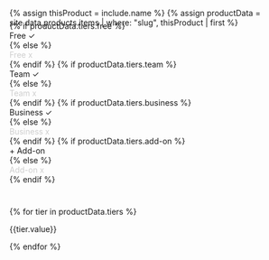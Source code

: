 {% assign thisProduct = include.name %}
{% assign productData = site.data.products.items | where: "slug", thisProduct | first %}
<style>
table.plan tr td {
  padding: 12px;
  text-align: center;
}


</style>
<div class="flex flex--wrap waffle" style="margin-top: -25px;margin-bottom: 40px;">
{% if productData.tiers.free %}
<div class="flex__column flex__column--shrink">
        <span class="badge badge--primary">Free ✓</span>
</div>
{% else %}
<div class="flex__column flex__column--shrink">
        <span class="badge badge--gray" style="opacity:0.2">Free x</span>
</div>
{% endif %}
{% if productData.tiers.team %}
<div class="flex__column flex__column--shrink">
        <span class="badge badge--success">Team ✓</span>
</div>
{% else %}
<div class="flex__column flex__column--shrink">
        <span class="badge badge--gray" style="opacity:0.2">Team x</span>
</div>
{% endif %}
{% if productData.tiers.business %}
<div class="flex__column flex__column--shrink">
        <span class="badge badge--primary">Business ✓</span>
</div>
{% else %}
<div class="flex__column flex__column--shrink">
        <span class="badge badge--gray" style="opacity:0.2">Business x</span>
</div>
{% endif %}
{% if productData.tiers.add-on %}
<div class="flex__column flex__column--shrink">
        <span class="badge badge--success">+ Add-on</span>
</div>
{% else %}
<div class="flex__column flex__column--shrink">
        <span class="badge badge--gray" style="opacity:0.2">Add-on x</span>
</div>
{% endif %}
</div>

{% for tier in productData.tiers %}

{{tier.value}}

{% endfor %}


<!-- <h2>{{ productData.product_display_name }} compatibility</h2>
<table class="plan" style="max-width:375px">
  <tr>
    <td>Free</td>
    <td>Team</td>
    <td>Business</td>
    <td>Add-on</td>
  </tr>
  <tr>
    <td>{% if productData.tiers.free %}✅{% else %}⬜️{% endif %}</td>
    <td>{% if productData.tiers.team %}✅{% else %}⬜️{% endif %}</td>
    <td>{% if productData.tiers.business %}✅{% else %}⬜️{% endif %}</td>
    <td>{% if productData.tiers.add-on %}✅ {%else%}⬜️{% endif %}</td>
  </tr>
</table> -->
